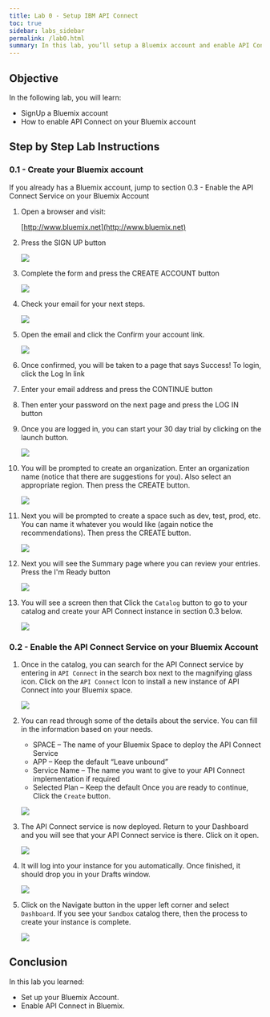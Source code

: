 ```yaml
---
title: Lab 0 - Setup IBM API Connect
toc: true
sidebar: labs_sidebar
permalink: /lab0.html
summary: In this lab, you’ll setup a Bluemix account and enable API Connect service on your account.
---
```


## Objective
In the following lab, you will learn:

+ SignUp a Bluemix account
+ How to enable API Connect on your Bluemix account

## Step by Step Lab Instructions

### 0.1 - Create your Bluemix account

If you already has a Bluemix account, jump to section 0.3 - Enable the API Connect Service on your Bluemix Account

1.  Open a browser and visit:

    [http://www.bluemix.net](http://www.bluemix.net)

1.  Press the SIGN UP button

    ![](https://github.com/ibm-apiconnect/pot/raw/gh-pages/images/lab1/mac-bluemix-setup.png)

1.  Complete the form and press the CREATE ACCOUNT button

    ![](https://github.com/ibm-apiconnect/pot/raw/gh-pages/images/lab1/mac-bluemix-setup-account-details.png)

1.  Check your email for your next steps.

    ![](https://github.com/ibm-apiconnect/pot/raw/gh-pages/images/lab1/mac-bluemix-setup-confirmation-email.png)

1.  Open the email and click the Confirm your account link.

    ![](https://github.com/ibm-apiconnect/pot/raw/gh-pages/images/lab1/mac-bluemix-setup-confirmation-email-detail.png)

1.  Once confirmed, you will be taken to a page that says Success! To login, click the Log In link

1.  Enter your email address and press the CONTINUE button

1.  Then enter your password on the next page and press the LOG IN button

1.  Once you are logged in, you can start your 30 day trial by clicking on the launch button.

	![](https://github.com/ibm-apiconnect/pot/raw/gh-pages/images/lab1/mac-bluemix-launch-trial.png)

2. You will be prompted to create an organization. Enter an organization name (notice that there are suggestions for you). Also select an appropriate region. Then press the CREATE button.

    ![](https://github.com/ibm-apiconnect/pot/raw/gh-pages/images/lab1/mac-bluemix-setup-create-org.png)

1.  Next you will be prompted to create a space such as dev, test, prod, etc. You can name it whatever you would like (again notice the recommendations). Then press the CREATE button.

    ![](https://github.com/ibm-apiconnect/pot/raw/gh-pages/images/lab1/mac-bluemix-setup-create-space.png)

1.  Next you will see the Summary page where you can review your entries. Press the I'm Ready button

    ![](https://github.com/ibm-apiconnect/pot/raw/gh-pages/images/lab1/mac-bluemix-setup-summary.png)

1.  You will see a screen then that  Click the `Catalog` button to go to your catalog and create your API Connect instance in section 0.3 below.

    ![](https://github.com/ibm-apiconnect/pot/raw/gh-pages/images/lab1/mac-bluemix-setup-complete.png)

### 0.2 - Enable the API Connect Service on your Bluemix Account

1.  Once in the catalog, you can search for the API Connect service by entering in `API Connect` in the search box next to the magnifying glass icon.  Click on the `API Connect` Icon to install a new instance of API Connect into your Bluemix space.

    ![](http://github.com/ibm-apiconnect/pot/raw/gh-pages/images/lab1/28.png)

1.  You can read through some of the details about the service.  You can fill in the information based on your needs.
	- SPACE – The name of your Bluemix Space to deploy the API Connect Service
	- APP – Keep the default “Leave unbound”
	- Service Name – The name you want to give to your API Connect implementation if required
	- Selected Plan – Keep the default  Once you are ready to continue, Click the `Create` button.

    ![](http://github.com/ibm-apiconnect/pot/raw/gh-pages/images/lab1/29.png)

1.  The API Connect service is now deployed.  Return to your Dashboard and you will see that your API Connect service is there.  Click on it open.

    ![](http://github.com/ibm-apiconnect/pot/raw/gh-pages/images/lab1/33.png)

1.  It will log into your instance for you automatically.  Once finished, it should drop you in your Drafts window.  

    ![](http://github.com/ibm-apiconnect/pot/raw/gh-pages/images/lab1/34.png)

1.  Click on the Navigate button in the upper left corner and select `Dashboard`.  If you see your `Sandbox` catalog there, then the process to create your instance is complete.

	![](http://github.com/ibm-apiconnect/pot/raw/gh-pages/images/lab1/34a.png)


## Conclusion

In this lab you learned:

+ Set up your Bluemix Account.
+ Enable API Connect in Bluemix.
